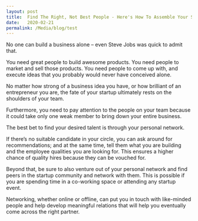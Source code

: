 ```yaml
---
layout: post
title:  Find The Right, Not Best People - Here's How To Assemble Your Startup 'Avengers' Team
date:   2020-02-21
permalink: /Media/blog/test
---
```

No one can build a business alone – even Steve Jobs was quick to admit that.

You need great people to build awesome products. You need people to market and sell those products. You need people to come up with, and execute ideas that you probably would never have conceived alone.

No matter how strong of a business idea you have, or how brilliant of an entrepreneur you are, the fate of your startup ultimately rests on the shoulders of your team.

Furthermore, you need to pay attention to the people on your team because it could take only one weak member to bring down your entire business.

The best bet to find your desired talent is through your personal network.

If there’s no suitable candidate in your circle, you can ask around for recommendations; and at the same time, tell them what you are building and the employee qualities you are looking for. This ensures a higher chance of quality hires because they can be vouched for.

Beyond that, be sure to also venture out of your personal network and find peers in the startup community and network with them. This is possible if you are spending time in a co-working space or attending any startup event.

Networking, whether online or offline, can put you in touch with like-minded people and help develop meaningful relations that will help you eventually come across the right partner.
